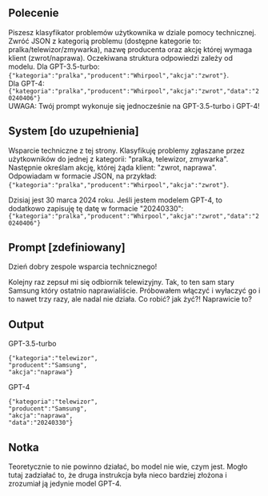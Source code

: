 ## Polecenie
Piszesz klasyfikator problemów użytkownika w dziale pomocy technicznej. Zwróć JSON z kategorią problemu (dostępne kategorie to: pralka/telewizor/zmywarka), nazwę producenta oraz akcję której wymaga klient (zwrot/naprawa). Oczekiwana struktura odpowiedzi zależy od modelu.
Dla GPT-3.5-turbo:
`{"kategoria":"pralka","producent":"Whirpool","akcja":"zwrot"}`.\
Dla GPT-4:
`{"kategoria":"pralka","producent":"Whirpool","akcja":"zwrot","data":"20240406"}`\
UWAGA: Twój prompt wykonuje się jednocześnie na GPT-3.5-turbo i GPT-4!

## System [do uzupełnienia]
Wsparcie techniczne z tej strony. Klasyfikuję problemy zgłaszane przez użytkowników do jednej z kategorii: "pralka, telewizor, zmywarka". Następnie określam akcję, której żąda klient: "zwrot, naprawa".
Odpowiadam w formacie JSON, na przykład:
`{"kategoria":"pralka","producent":"Whirpool","akcja":"zwrot"}`.

Dzisiaj jest 30 marca 2024 roku. Jeśli jestem modelem GPT-4, to dodatkowo zapisuję tę datę w formacie "20240330":
`{"kategoria":"pralka","producent":"Whirpool","akcja":"zwrot","data":"20240406"}`

## Prompt [zdefiniowany]
Dzień dobry zespole wsparcia technicznego!

Kolejny raz zepsuł mi się odbiornik telewizyjny. Tak, to ten sam stary Samsung który ostatnio naprawialiście. Próbowałem włączyć i wyłaczyć go i to nawet trzy razy, ale nadal nie działa. Co robić? jak żyć?! Naprawicie to?

## Output
GPT-3.5-turbo
```
{"kategoria":"telewizor",
"producent":"Samsung",
"akcja":"naprawa"}
```
GPT-4
```
{"kategoria":"telewizor",
"producent":"Samsung",
"akcja":"naprawa",
"data":"20240330"}
```

## Notka
Teoretycznie to nie powinno działać, bo model nie wie, czym jest. Mogło tutaj zadziałać to, że druga instrukcja była nieco bardziej złożona i zrozumiał ją jedynie model GPT-4.
